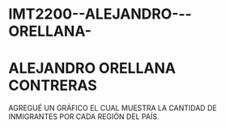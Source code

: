 # IMT2200--ALEJANDRO---ORELLANA-
# ALEJANDRO ORELLANA CONTRERAS
AGREGUÉ UN GRÁFICO EL CUAL MUESTRA LA CANTIDAD DE INMIGRANTES POR CADA REGIÓN DEL PAÍS.
